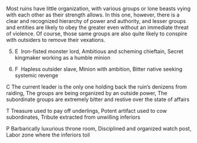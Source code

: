 Most ruins have little organization, with various groups or lone beasts vying with each other as their strength allows. In this one, however, there is a clear and recognized hierarchy of power and authority, and lesser groups and entities are likely to obey the greater even without an immediate threat of violence. Of course, those same groups are also quite likely to conspire with outsiders to remove their vexations.

5.  E  Iron-fisted monster lord, Ambitious and scheming chieftain, Secret kingmaker working as a humble minion
    
6.  F  Hapless outsider slave, Minion with ambition, Bitter native seeking systemic revenge
    

C The current leader is the only one holding back the ruin’s denizens from raiding, The groups are being organized by an outside power, The subordinate groups are extremely bitter and restive over the state of affairs

T Treasure used to pay off underlings, Potent artifact used to cow subordinates, Tribute extracted from unwilling inferiors

P Barbarically luxurious throne room, Disciplined and organized watch post, Labor zone where the inferiors toil